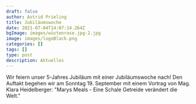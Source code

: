 ```yaml
---
draft: false
author: Astrid Prieling
title: Jubiläumswoche
date: 2021-07-04T14:07:14.264Z
bgImage: images/wüstenrose.jpg-2.jpg
image: images/logoBlack.png
categories: []
tags: []
type: post
description: Aktuelles
---
```

Wir feiern unser 5-Jahres Jubiläum mit einer Jubiläumswoche nach!
Den Auftakt begehen wir am Sonntag 19. September mit einem Vortrag von
Mag. Klara Heidelberger:
"Marys Meals - Eine Schale Getreide verändert die Welt."
 
